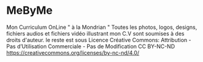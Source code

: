 # MeByMe
Mon Curriculum OnLine " à la Mondrian "
Toutes les photos, logos, designs, fichiers audios et fichiers vidéo illustrant mon C.V sont soumises à des droits d'auteur.
le reste est sous Licence Créative Commons: 
Attribution - Pas d’Utilisation Commerciale - Pas de Modification 
CC BY-NC-ND https://creativecommons.org/licenses/by-nc-nd/4.0/
